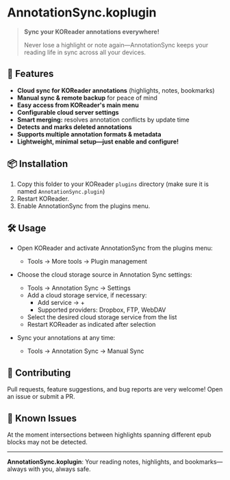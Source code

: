 # AnnotationSync.koplugin

> **Sync your KOReader annotations everywhere!**
>
> Never lose a highlight or note again—AnnotationSync keeps your reading life in sync across all your devices.

## 🚀 Features
- **Cloud sync for KOReader annotations** (highlights, notes, bookmarks)
- **Manual sync & remote backup** for peace of mind
- **Easy access from KOReader's main menu**
- **Configurable cloud server settings**
- **Smart merging:** resolves annotation conflicts by update time
- **Detects and marks deleted annotations**
- **Supports multiple annotation formats & metadata**
- **Lightweight, minimal setup—just enable and configure!**

## 📦 Installation
1. Copy this folder to your KOReader `plugins` directory (make sure it is named `AnnotationSync.plugin`)
2. Restart KOReader.
3. Enable AnnotationSync from the plugins menu.

## 🛠 Usage
- Open KOReader and activate AnnotationSync from the plugins menu:
  - Tools -> More tools -> Plugin management
- Choose the cloud storage source in Annotation Sync settings:
  - Tools -> Annotation Sync -> Settings
  - Add a cloud storage service, if necessary:
    - Add service -> +
    - Supported providers: Dropbox, FTP, WebDAV
  - Select the desired cloud storage service from the list
  - Restart KOReader as indicated after selection

- Sync your annotations at any time:
  - Tools -> Annotation Sync -> Manual Sync

## 🤝 Contributing
Pull requests, feature suggestions, and bug reports are very welcome! Open an issue or submit a PR.

## 📄 Known Issues
At the moment intersections between highlights spanning different
epub blocks may not be detected.

---

**AnnotationSync.koplugin**: Your reading notes, highlights, and bookmarks—always with you, always safe.

